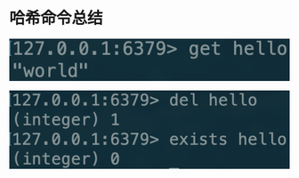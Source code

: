 # 哈希命令总结

![](../../.gitbook/assets/image%20%2896%29.png)

![](../../.gitbook/assets/image%20%2824%29.png)

